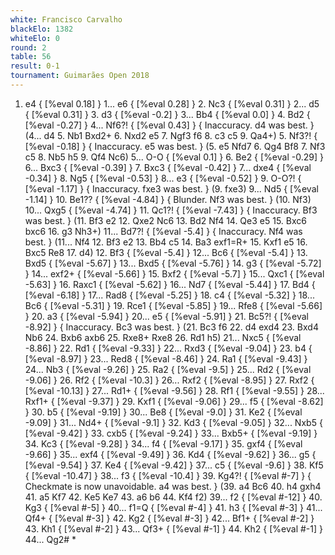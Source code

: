 ```yaml
---
white: Francisco Carvalho
blackElo: 1382
whiteElo: 0
round: 2
table: 56
result: 0-1
tournament: Guimarães Open 2018
---
```


1. e4 { [%eval 0.18] } 1... e6 { [%eval 0.28] } 2. Nc3 { [%eval 0.31] } 2... d5 { [%eval 0.31] } 3. d3 { [%eval -0.2] } 3... Bb4 { [%eval 0.0] } 4. Bd2 { [%eval -0.27] } 4... Nf6?! { [%eval 0.43] } { Inaccuracy. d4 was best. } (4... d4 5. Nb1 Bxd2+ 6. Nxd2 e5 7. Ngf3 f6 8. c3 c5 9. Qa4+) 5. Nf3?! { [%eval -0.18] } { Inaccuracy. e5 was best. } (5. e5 Nfd7 6. Qg4 Bf8 7. Nf3 c5 8. Nb5 h5 9. Qf4 Nc6) 5... O-O { [%eval 0.1] } 6. Be2 { [%eval -0.29] } 6... Bxc3 { [%eval -0.39] } 7. Bxc3 { [%eval -0.42] } 7... dxe4 { [%eval -0.34] } 8. Ng5 { [%eval -0.53] } 8... e3 { [%eval -0.52] } 9. O-O?! { [%eval -1.17] } { Inaccuracy. fxe3 was best. } (9. fxe3) 9... Nd5 { [%eval -1.14] } 10. Be1?? { [%eval -4.84] } { Blunder. Nf3 was best. } (10. Nf3) 10... Qxg5 { [%eval -4.74] } 11. Qc1?! { [%eval -7.43] } { Inaccuracy. Bf3 was best. } (11. Bf3 e2 12. Qxe2 Nc6 13. Bd2 Nf4 14. Qe3 e5 15. Bxc6 bxc6 16. g3 Nh3+) 11... Bd7?! { [%eval -5.4] } { Inaccuracy. Nf4 was best. } (11... Nf4 12. Bf3 e2 13. Bb4 c5 14. Ba3 exf1=R+ 15. Kxf1 e5 16. Bxc5 Re8 17. d4) 12. Bf3 { [%eval -5.4] } 12... Bc6 { [%eval -5.4] } 13. Bxd5 { [%eval -5.67] } 13... Bxd5 { [%eval -5.76] } 14. g3 { [%eval -5.72] } 14... exf2+ { [%eval -5.66] } 15. Bxf2 { [%eval -5.7] } 15... Qxc1 { [%eval -5.63] } 16. Raxc1 { [%eval -5.62] } 16... Nd7 { [%eval -5.44] } 17. Bd4 { [%eval -6.18] } 17... Rad8 { [%eval -5.25] } 18. c4 { [%eval -5.32] } 18... Bc6 { [%eval -5.31] } 19. Rce1 { [%eval -5.85] } 19... Rfe8 { [%eval -5.66] } 20. a3 { [%eval -5.94] } 20... e5 { [%eval -5.91] } 21. Bc5?! { [%eval -8.92] } { Inaccuracy. Bc3 was best. } (21. Bc3 f6 22. d4 exd4 23. Bxd4 Nb6 24. Bxb6 axb6 25. Rxe8+ Rxe8 26. Rd1 h5) 21... Nxc5 { [%eval -8.86] } 22. Rd1 { [%eval -9.33] } 22... Rxd3 { [%eval -9.04] } 23. b4 { [%eval -8.97] } 23... Red8 { [%eval -8.46] } 24. Ra1 { [%eval -9.43] } 24... Nb3 { [%eval -9.26] } 25. Ra2 { [%eval -9.5] } 25... Rd2 { [%eval -9.06] } 26. Rf2 { [%eval -10.3] } 26... Rxf2 { [%eval -8.95] } 27. Rxf2 { [%eval -10.13] } 27... Rd1+ { [%eval -9.56] } 28. Rf1 { [%eval -9.55] } 28... Rxf1+ { [%eval -9.37] } 29. Kxf1 { [%eval -9.06] } 29... f5 { [%eval -8.62] } 30. b5 { [%eval -9.19] } 30... Be8 { [%eval -9.0] } 31. Ke2 { [%eval -9.09] } 31... Nd4+ { [%eval -9.1] } 32. Kd3 { [%eval -9.05] } 32... Nxb5 { [%eval -9.42] } 33. cxb5 { [%eval -9.24] } 33... Bxb5+ { [%eval -9.19] } 34. Kc3 { [%eval -9.28] } 34... f4 { [%eval -9.17] } 35. gxf4 { [%eval -9.66] } 35... exf4 { [%eval -9.49] } 36. Kd4 { [%eval -9.62] } 36... g5 { [%eval -9.54] } 37. Ke4 { [%eval -9.42] } 37... c5 { [%eval -9.6] } 38. Kf5 { [%eval -10.47] } 38... f3 { [%eval -10.4] } 39. Kg4?! { [%eval #-7] } { Checkmate is now unavoidable. a4 was best. } (39. a4 Bc6 40. h4 gxh4 41. a5 Kf7 42. Ke5 Ke7 43. a6 b6 44. Kf4 f2) 39... f2 { [%eval #-12] } 40. Kg3 { [%eval #-5] } 40... f1=Q { [%eval #-4] } 41. h3 { [%eval #-3] } 41... Qf4+ { [%eval #-3] } 42. Kg2 { [%eval #-3] } 42... Bf1+ { [%eval #-2] } 43. Kh1 { [%eval #-2] } 43... Qf3+ { [%eval #-1] } 44. Kh2 { [%eval #-1] } 44... Qg2# *
